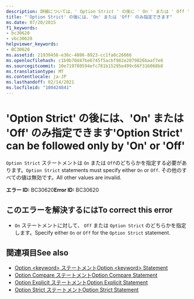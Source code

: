 ```yaml
---
description: 詳細については、' Option Strict ' の後に ' On ' または ' Off ' のみを指定してください
title: "'Option Strict' の後には、'On' または 'Off' のみ指定できます"
ms.date: 07/20/2015
f1_keywords:
- bc30620
- vbc30620
helpviewer_keywords:
- BC30620
ms.assetid: 21939456-e36c-4886-8923-cc1fa0c26666
ms.openlocfilehash: c1b9b70d47be6745f5acbf982e2079826baaf7e8
ms.sourcegitcommit: 10e719780594efc781b15295e499c66f316068b8
ms.translationtype: MT
ms.contentlocale: ja-JP
ms.lasthandoff: 02/14/2021
ms.locfileid: "100424841"
---
```

# <a name="option-strict-can-be-followed-only-by-on-or-off"></a><span data-ttu-id="48c36-103">'Option Strict' の後には、'On' または 'Off' のみ指定できます</span><span class="sxs-lookup"><span data-stu-id="48c36-103">'Option Strict' can be followed only by 'On' or 'Off'</span></span>

<span data-ttu-id="48c36-104">`Option Strict` ステートメントは `On` または `Off`のどちらかを指定する必要があります。</span><span class="sxs-lookup"><span data-stu-id="48c36-104">`Option Strict` statements must specify either `On` or `Off`.</span></span> <span data-ttu-id="48c36-105">その他のすべての値は無効です。</span><span class="sxs-lookup"><span data-stu-id="48c36-105">All other values are invalid.</span></span>  
  
 <span data-ttu-id="48c36-106">**エラー ID:** BC30620</span><span class="sxs-lookup"><span data-stu-id="48c36-106">**Error ID:** BC30620</span></span>  
  
## <a name="to-correct-this-error"></a><span data-ttu-id="48c36-107">このエラーを解決するには</span><span class="sxs-lookup"><span data-stu-id="48c36-107">To correct this error</span></span>  
  
- <span data-ttu-id="48c36-108">`On` ステートメントに対して、 `Off` または `Option Strict` のどちらかを指定します。</span><span class="sxs-lookup"><span data-stu-id="48c36-108">Specify either `On` or `Off` for the `Option Strict` statement.</span></span>  
  
## <a name="see-also"></a><span data-ttu-id="48c36-109">関連項目</span><span class="sxs-lookup"><span data-stu-id="48c36-109">See also</span></span>

- [<span data-ttu-id="48c36-110">Option \<keyword> ステートメント</span><span class="sxs-lookup"><span data-stu-id="48c36-110">Option \<keyword> Statement</span></span>](../language-reference/statements/option-keyword-statement.md)
- [<span data-ttu-id="48c36-111">Option Compare ステートメント</span><span class="sxs-lookup"><span data-stu-id="48c36-111">Option Compare Statement</span></span>](../language-reference/statements/option-compare-statement.md)
- [<span data-ttu-id="48c36-112">Option Explicit ステートメント</span><span class="sxs-lookup"><span data-stu-id="48c36-112">Option Explicit Statement</span></span>](../language-reference/statements/option-explicit-statement.md)
- [<span data-ttu-id="48c36-113">Option Strict ステートメント</span><span class="sxs-lookup"><span data-stu-id="48c36-113">Option Strict Statement</span></span>](../language-reference/statements/option-strict-statement.md)
